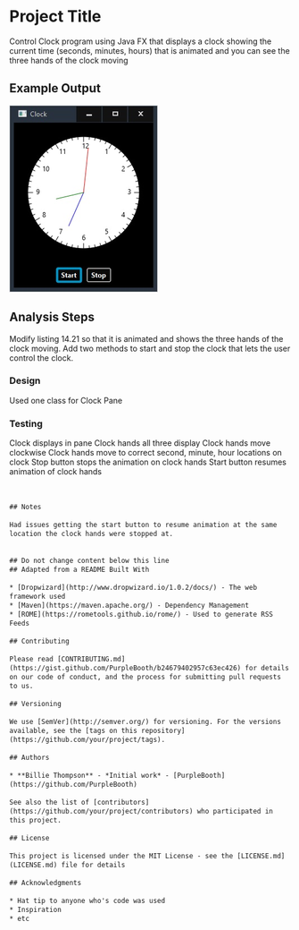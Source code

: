 <!-- Updated file name and image info to display properly. Looks great! -->
# Project Title

Control Clock program using Java FX that displays a clock showing the current time (seconds, minutes, hours) that is animated and you can see the three hands of the clock moving


## Example Output

![sample output](README.jpg)


## Analysis Steps

Modify listing 14.21 so that it is animated and shows the three hands of the clock moving. Add two methods to start and stop the clock that lets the user control the clock.


### Design

Used one class for Clock Pane


### Testing

Clock displays in pane
Clock hands all three display
Clock hands move clockwise
Clock hands move to correct second, minute, hour locations on clock
Stop button stops the animation on clock hands
Start button resumes animation of clock hands
```


## Notes

Had issues getting the start button to resume animation at the same location the clock hands were stopped at.


## Do not change content below this line
## Adapted from a README Built With

* [Dropwizard](http://www.dropwizard.io/1.0.2/docs/) - The web framework used
* [Maven](https://maven.apache.org/) - Dependency Management
* [ROME](https://rometools.github.io/rome/) - Used to generate RSS Feeds

## Contributing

Please read [CONTRIBUTING.md](https://gist.github.com/PurpleBooth/b24679402957c63ec426) for details on our code of conduct, and the process for submitting pull requests to us.

## Versioning

We use [SemVer](http://semver.org/) for versioning. For the versions available, see the [tags on this repository](https://github.com/your/project/tags). 

## Authors

* **Billie Thompson** - *Initial work* - [PurpleBooth](https://github.com/PurpleBooth)

See also the list of [contributors](https://github.com/your/project/contributors) who participated in this project.

## License

This project is licensed under the MIT License - see the [LICENSE.md](LICENSE.md) file for details

## Acknowledgments

* Hat tip to anyone who's code was used
* Inspiration
* etc
